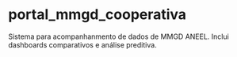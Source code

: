 # portal_mmgd_cooperativa
Sistema para acompanhanmento de dados de MMGD ANEEL. Inclui dashboards comparativos e análise preditiva.
